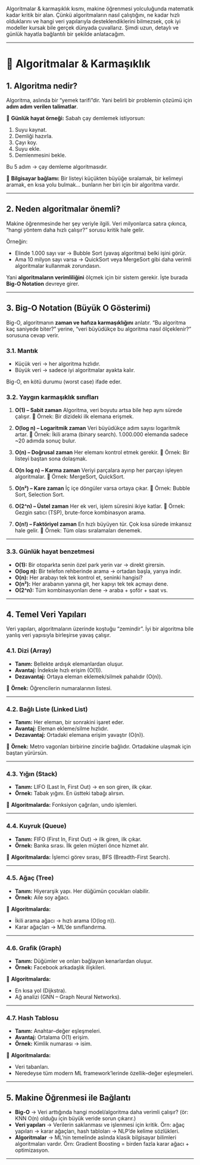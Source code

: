 Algoritmalar & karmaşıklık kısmı, makine öğrenmesi yolculuğunda matematik kadar kritik bir alan. Çünkü algoritmaların nasıl çalıştığını, ne kadar hızlı olduklarını ve hangi veri yapılarıyla desteklendiklerini bilmezsek, çok iyi modeller kursak bile gerçek dünyada çuvallarız. Şimdi uzun, detaylı ve günlük hayatla bağlantılı bir şekilde anlatacağım.

---

# 🎯 Algoritmalar & Karmaşıklık

## 1. Algoritma nedir?

Algoritma, aslında bir “yemek tarifi”dir. Yani belirli bir problemin çözümü için **adım adım verilen talimatlar**.

🔹 **Günlük hayat örneği:**
Sabah çay demlemek istiyorsun:

1. Suyu kaynat.
2. Demliği hazırla.
3. Çayı koy.
4. Suyu ekle.
5. Demlenmesini bekle.

Bu 5 adım → çay demleme algoritmasıdır.

🔹 **Bilgisayar bağlamı:**
Bir listeyi küçükten büyüğe sıralamak, bir kelimeyi aramak, en kısa yolu bulmak… bunların her biri için bir algoritma vardır.

---

## 2. Neden algoritmalar önemli?

Makine öğrenmesinde her şey veriyle ilgili. Veri milyonlarca satıra çıkınca, “hangi yöntem daha hızlı çalışır?” sorusu kritik hale gelir.

Örneğin:

* Elinde 1.000 sayı var → Bubble Sort (yavaş algoritma) belki işini görür.
* Ama 10 milyon sayı varsa → QuickSort veya MergeSort gibi daha verimli algoritmalar kullanmak zorundasın.

Yani **algoritmaların verimliliğini** ölçmek için bir sistem gerekir. İşte burada **Big-O Notation** devreye girer.

---

## 3. Big-O Notation (Büyük O Gösterimi)

Big-O, algoritmanın **zaman ve hafıza karmaşıklığını** anlatır. “Bu algoritma kaç saniyede biter?” yerine, “veri büyüdükçe bu algoritma nasıl ölçeklenir?” sorusuna cevap verir.

### 3.1. Mantık

* Küçük veri → her algoritma hızlıdır.
* Büyük veri → sadece iyi algoritmalar ayakta kalır.

Big-O, en kötü durumu (worst case) ifade eder.

### 3.2. Yaygın karmaşıklık sınıfları

1. **O(1) – Sabit zaman**
   Algoritma, veri boyutu artsa bile hep aynı sürede çalışır.
   🔹 Örnek: Bir dizideki ilk elemana erişmek.

2. **O(log n) – Logaritmik zaman**
   Veri büyüdükçe adım sayısı logaritmik artar.
   🔹 Örnek: İkili arama (binary search). 1.000.000 elemanda sadece \~20 adımda sonuç bulur.

3. **O(n) – Doğrusal zaman**
   Her elemanı kontrol etmek gerekir.
   🔹 Örnek: Bir listeyi baştan sona dolaşmak.

4. **O(n log n) – Karma zaman**
   Veriyi parçalara ayırıp her parçayı işleyen algoritmalar.
   🔹 Örnek: MergeSort, QuickSort.

5. **O(n²) – Kare zaman**
   İç içe döngüler varsa ortaya çıkar.
   🔹 Örnek: Bubble Sort, Selection Sort.

6. **O(2^n) – Üstel zaman**
   Her ek veri, işlem süresini ikiye katlar.
   🔹 Örnek: Gezgin satıcı (TSP), brute-force kombinasyon arama.

7. **O(n!) – Faktöriyel zaman**
   En hızlı büyüyen tür. Çok kısa sürede imkansız hale gelir.
   🔹 Örnek: Tüm olası sıralamaları denemek.

---

### 3.3. Günlük hayat benzetmesi

* **O(1):** Bir otoparkta senin özel park yerin var → direkt girersin.
* **O(log n):** Bir telefon rehberinde arama → ortadan başla, yarıya indir.
* **O(n):** Her arabayı tek tek kontrol et, seninki hangisi?
* **O(n²):** Her arabanın yanına git, her kapıyı tek tek açmayı dene.
* **O(2^n):** Tüm kombinasyonları dene → araba + şoför + saat vs.

---

## 4. Temel Veri Yapıları

Veri yapıları, algoritmaların üzerinde koştuğu “zemindir”. İyi bir algoritma bile yanlış veri yapısıyla birleşirse yavaş çalışır.

### 4.1. Dizi (Array)

* **Tanım:** Bellekte ardışık elemanlardan oluşur.
* **Avantaj:** İndeksle hızlı erişim (O(1)).
* **Dezavantaj:** Ortaya eleman eklemek/silmek pahalıdır (O(n)).

🔹 **Örnek:** Öğrencilerin numaralarının listesi.

---

### 4.2. Bağlı Liste (Linked List)

* **Tanım:** Her eleman, bir sonrakini işaret eder.
* **Avantaj:** Eleman ekleme/silme hızlıdır.
* **Dezavantaj:** Ortadaki elemana erişim yavaştır (O(n)).

🔹 **Örnek:** Metro vagonları birbirine zincirle bağlıdır. Ortadakine ulaşmak için baştan yürürsün.

---

### 4.3. Yığın (Stack)

* **Tanım:** LIFO (Last In, First Out) → en son giren, ilk çıkar.
* **Örnek:** Tabak yığını. En üstteki tabağı alırsın.

🔹 **Algoritmalarda:** Fonksiyon çağrıları, undo işlemleri.

---

### 4.4. Kuyruk (Queue)

* **Tanım:** FIFO (First In, First Out) → ilk giren, ilk çıkar.
* **Örnek:** Banka sırası. İlk gelen müşteri önce hizmet alır.

🔹 **Algoritmalarda:** İşlemci görev sırası, BFS (Breadth-First Search).

---

### 4.5. Ağaç (Tree)

* **Tanım:** Hiyerarşik yapı. Her düğümün çocukları olabilir.
* **Örnek:** Aile soy ağacı.

🔹 **Algoritmalarda:**

* İkili arama ağacı → hızlı arama (O(log n)).
* Karar ağaçları → ML’de sınıflandırma.

---

### 4.6. Grafik (Graph)

* **Tanım:** Düğümler ve onları bağlayan kenarlardan oluşur.
* **Örnek:** Facebook arkadaşlık ilişkileri.

🔹 **Algoritmalarda:**

* En kısa yol (Dijkstra).
* Ağ analizi (GNN – Graph Neural Networks).

---

### 4.7. Hash Tablosu

* **Tanım:** Anahtar–değer eşleşmeleri.
* **Avantaj:** Ortalama O(1) erişim.
* **Örnek:** Kimlik numarası → isim.

🔹 **Algoritmalarda:**

* Veri tabanları.
* Neredeyse tüm modern ML framework’lerinde özellik–değer eşleşmeleri.

---

## 5. Makine Öğrenmesi ile Bağlantı

* **Big-O** → Veri arttığında hangi model/algoritma daha verimli çalışır? (ör: KNN O(n) olduğu için büyük veride sorun çıkarır.)
* **Veri yapıları** → Verilerin saklanması ve işlenmesi için kritik. Örn: ağaç yapıları → karar ağaçları, hash tabloları → NLP’de kelime sözlükleri.
* **Algoritmalar** → ML’nin temelinde aslında klasik bilgisayar bilimleri algoritmaları vardır. Örn: Gradient Boosting = birden fazla karar ağacı + optimizasyon.

---

